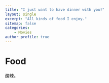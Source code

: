 ```yaml
---
title: "I just want to have dinner with you!"
layout: single
excerpt: "All kinds of food I enjoy."
sitemap: false
categories: 
    - Movies
author_profile: true
---
```

# Food
酸辣。
